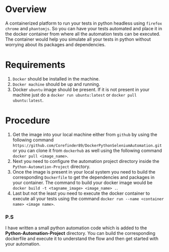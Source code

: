 # Overview
A containerized platform to run your tests in python headless using `firefox` `chrome` and `phantomjs`. So you can have your tests automated and place it in the docker container from where all the automation tests can be executed. The container would help you simulate all your tests in python without worrying about its packages and dependencies.<br>

# Requirements
1. `Docker` should be installed in the machine.<br>
2. `Docker machine` should be up and running.<br>
3. Docker `ubuntu` image should be present. If it is not present in your machine just do a `docker run ubuntu:latest` or `docker pull ubuntu:latest`.<br>

# Procedure
1. Get the image into your local machine either from `github` by using the following command `https://github.com/Corefinder89/DockerPythonSeleniumAutomation.git` or you can clone it from `dockerhub` as well using the following command `docker pull <image_name>`.<br>
2. Next you need to configure the automation project directory inside the `Python-Automation-Project` directory.<br>
2. Once the image is present in your local system you need to build the corresponding `Dockerfile` to get the dependencies and packages in your container. The command to build your docker image would be `docker build -t <tagname_image> <image_name> .`.<br>
3. Last but not the least you need to execute the docker container to execute all your tests using the command `docker run --name <container name> <image name>`.<br>

<h3>P.S</h3>
I have written a small python automation code which is added to the <b>Python-Automation-Project</b> directory. You can build the corresponding dockerfile and execute it to understand the flow and then get started with your automation.
